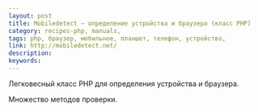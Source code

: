 ```yaml
---
layout: post
title: Mobiledetect — определение устройства и браузера (класс PHP)
category: recipes-php, manuals, 
tags: php, браузер, мобильное, планшет, телефон, устройство, 
link: http://mobiledetect.net/
description: 
keywords: 
---
```


<p>Легковесный класс PHP для определения устройства и браузера.</p>
<p>Множество методов проверки.</p>
